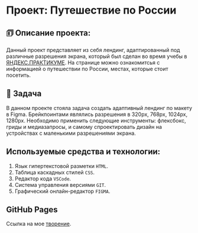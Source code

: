 # Проект: Путешествие по России

## 🗊 Описание проекта:
Данный проект представляет из себя лендинг, адаптированный под различные разрешения экрана, который был сделан во время учебы в [ЯНДЕКС.ПРАКТИКУМЕ](https://practicum.yandex.ru/ "Я Yandex.Practicum!"). На странице можно ознакомитсья с информацией о путешествии по России, местах, которые стоит посетить.

## 📖 Задача
В данном проекте стояла задача создать адаптивный лендинг по макету в Figma. Брейкпоинтами являлись разрешения в 320px, 768px, 1024px, 1280px. Необходимо применить следующие инструменты: флексбокс, гриды и медиазапросы, и самому спроектировать дизайн на устройствах с маленькими разрешениями экрана.

## Используемые средства и технологии:
1. Язык гипертекстовой разметки ```HTML```.
2. Таблица каскадных стилей ```CSS```.
3. Редактор кода ```VSCode```.
4. Система управления версиями ```GIT```.
5. Графический онлайн-редактор ```FIGMA```.

## GitHub Pages

Ссылка на мое [творение](https://derton8.github.io/russian-travel/).
